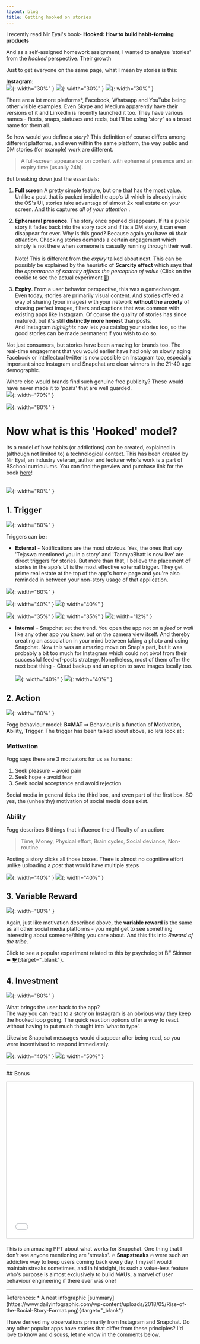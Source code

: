 ```yaml
---
layout: blog
title: Getting hooked on stories
---
```


I recently read Nir Eyal's book- **Hooked: How to build habit-forming products**
<!-- https://www.slideshare.net/nireyal/the-secret-psychology-of-snapchat -->

And as a self-assigned homework assignment, I wanted to analyse 'stories' from the *hooked* perspective. Their growth

Just to get everyone on the same page, what I mean by stories is this:

**Instagram:** <br> 
![](hooked-stories_images/gs_insta_ss.jpeg){: width="30%" }
![](hooked-stories_images/cleo_insta_ss.jpeg){: width="30%" }
![](hooked-stories_images/llb_insta_ss.jpeg){: width="30%" }

There are a lot more platforms*, Facebook, Whatsapp and YouTube being other visible examples. Even Skype and Medium apparently have their versions of it and LinkedIn is recently launched it too. They have various names - fleets, snaps, statuses and reels, but I'll be using 'story' as a broad name for them all. 

So how would you define a *story*? This definition of course differs among different platforms, and even within the same platform, the way public and DM stories (for example) work are different. 

>A full-screen appearance on content with ephemeral presence and an expiry time (usually 24h).

But breaking down just the essentials:
1. **Full screen** A pretty simple feature, but one that has the most value. Unlike a post that is packed inside the app's UI which is already inside the OS's UI, stories take advantage of almost 2x real estate on your screen. And this captures *all of your attention* .

2. **Ephemeral presence**. The story once opened disappears. If its a public story it fades back into the story rack and if its a DM story, it can even disappear for ever. Why is this good? Because again you have *all their attention*. Checking stories demands a certain engagement which simply is not there when someone is casually running through their wall.
<br><br> Note! This is different from the *expiry* talked about next. This can be possibly be explained by the heuristic of **Scarcity effect** which says that the *appearance of scarcity affects the perception of value* (Click on the cookie to see the actual experiment [🍪](https://rochemamabolo.wordpress.com/2016/10/28/creating-scarcity-cookie-jar-experiment/))

3. **Expiry**. From a user behavior perspective, this was a gamechanger. Even today, stories are primarily visual content. And stories offered a way of sharing (your images) with your network **without the anxiety** of chasing perfect images, filters and captions that was common with existing apps like Instagram. Of course the quality of stories has since matured, but it's still **distinctly more honest** than posts. 
<br>And Instagram *highlights* now lets you catalog your stories too, so the good stories can be made permanent if you wish to do so.

Not just consumers, but stories have been amazing for brands too. The real-time engagement that you would earlier have had only on slowly aging Facebook or intellectual twitter is now possible on Instagram too, especially important since Instagram and Snapchat are clear winners in the 21-40 age demographic. 

Where else would brands find such genuine free publicity? These would have never made it to '*posts*' that are well guarded.
<br>![](hooked-stories_images/cadbury_mention.jpeg){: width="70%" }

![](hooked-stories_images/highlights_insta_ss.jpeg){: width="80%" }

# Now what is this 'Hooked' model?
Its a model of how habits (or addictions) can be created, explained in (although not limited to) a technological context. This has been created by Nir Eyal, an industry veteran, author and lecturer who's work is a part of BSchool curriculums. You can find the preview and purchase link for the book [here](books2020.html)!

<br>![](hooked-stories_images/hook-model.png){: width="80%" }

## 1. Trigger
![](hooked-stories_images/hooked_trigger.jpg){: width="80%" }

Triggers can be :
* **External** - Notifications are the most obvious. Yes, the ones that say 'Tejaswa mentioned you in a story' and 'TanmyaBhatt is now live' are direct triggers for stories. But more than that, I believe the placement of stories in the app's UI is the most effective external trigger. They get prime real estate at the top of the app's home page and you're also reminded in between your non-story usage of that application.

![](hooked-stories_images/insta_live_notif.png){: width="60%" }

![](hooked-stories_images/insta_top_ss.jpeg){: width="40%" }
![](hooked-stories_images/fb_landing_ss.jpeg){: width="40%" }

![](hooked-stories_images/youtube_bw_ss.jpeg){: width="35%" }
![](hooked-stories_images/insta_bw_ss.jpeg){: width="35%" }
![](hooked-stories_images/insta_circumference_trigger.jpeg){: width="12%" }

* **Internal** - Snapchat set the trend. You open the app not on a *feed* or *wall* like any other app you know, but on the camera view itself. And thereby creating an association in your mind between taking a photo and using Snapchat. Now this was an amazing move on Snap's part, but it was probably a bit too much for Instagram which could not pivot from their successful feed-of-posts strategy. Nonetheless, most of them offer the next best thing - Cloud backup and an option to save images locally too.
<br><br>![](hooked-stories_images/snap_homepage.jpeg){: width="40%" }
![](hooked-stories_images/insta_old_stories.jpeg){: width="40%" }

## 2. Action
![](hooked-stories_images/hooked_action.jpg){: width="80%" }

Fogg behaviour model: **B=MAT** ➡ Behaviour is a function of **M**otivation, **A**bility, **T**rigger.
The trigger has been talked about above, so lets look at :

### Motivation
Fogg says there are 3 motivators for us as humans:
1. Seek pleasure + avoid pain
2. Seek hope + avoid fear
3. Seek social acceptance and avoid rejection

Social media in general ticks the third box, and even part of the first box. SO yes, the (unhealthy) motivation of social media does exist.

### Ability
Fogg describes 6 things that influence the difficulty of an action:
> Time, Money, Physical effort, Brain cycles, Social deviance, Non-routine. 

Posting a story clicks all those boxes. There is almost no cognitive effort unlike uploading a *post* that would have multiple steps

![](hooked-stories_images/insta_posting_stories.gif){: width="40%" }
![](hooked-stories_images/insta_posting_posts.gif){: width="40%" }


## 3. Variable Reward
![](hooked-stories_images/hooked_variable_reward.jpg){: width="80%" }

Again, just like motivation described above, the **variable reward**  is the same as all other social media platforms - you might get to see something interesting about someone/thing you care about. And this fits into *Reward of the tribe*. 

Click to see a popular experiment related to this by psychologist BF Skinner ➡ [🐦](https://www.youtube.com/watch?v=1u07j0kOyzk){:target="_blank"}.

## 4. Investment
![](hooked-stories_images/hooked_investment.jpg){: width="80%" }

What brings the user back to the app?
<br> The way you can react to a story on Instagram is an obvious way they keep the hooked loop going. The quick reaction options offer a way to react without having to put much thought into 'what to type'.

Likewise Snapchat messages would disappear after being read, so you were incentivised to respond immediately.

![](hooked-stories_images/insta_story_quick_response.jpeg){: width="40%" }
![](hooked-stories_images/insta_story_quick_response_response.jpeg){: width="50%" }

<hr>
## Bonus

<div class="et_pb_text_inner"><p style="text-align:center;"><iframe style="border: 1px solid #CCC; border-width: 1px; margin-bottom: 5px; max-width: 100%;" src="//www.slideshare.net/slideshow/embed_code/46975966" width="510" height="420" frameborder="0" marginwidth="0" marginheight="0" scrolling="no" allowfullscreen="allowfullscreen"> </iframe></p></div>

This is an amazing PPT about what works for Snapchat. One thing that I don't see anyone mentioning are 'streaks'. 🔥 **Snapstreaks** 🔥 were such an addictive way to keep users coming back every day. I myself would maintain streaks sometimes, and in hindsight, its such a value-less feature who's purpose is almost exclusively to build MAUs, a marvel of user behaviour engineering if there ever was one!
<hr>
References:
* A neat infographic [summary](https://www.dailyinfographic.com/wp-content/uploads/2018/05/Rise-of-the-Social-Story-Format.png){:target="_blank"}


I have derived my observations primarily from Instagram and Snapchat. Do any other popular apps have stories that differ from these principles? I'd love to know and discuss, let me know in the comments below.